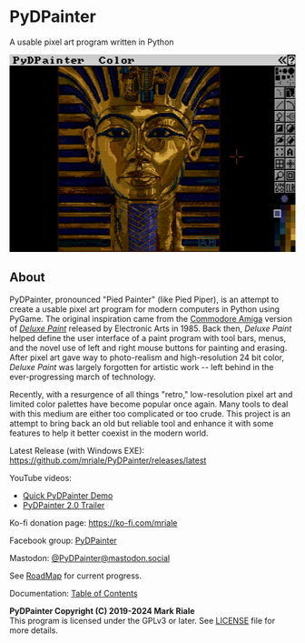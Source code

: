 # PyDPainter

A usable pixel art program written in Python

![screenshot](pydpainter-screenshot.png)

## About

PyDPainter, pronounced "Pied Painter" (like Pied Piper), is an attempt to create a usable pixel art program for modern computers in Python using PyGame.
The original inspiration came from the [Commodore Amiga](https://en.wikipedia.org/wiki/Amiga)
version of [*Deluxe Paint*](https://en.wikipedia.org/wiki/Deluxe_Paint) released by Electronic Arts in 1985.
Back then, *Deluxe Paint* helped define the user interface of a paint program with tool bars, menus, and the
novel use of left and right mouse buttons for painting and erasing. After pixel art gave way to photo-realism and
high-resolution 24 bit color, *Deluxe Paint* was largely forgotten for artistic work -- left behind
in the ever-progressing march of technology.

Recently, with a resurgence of all things "retro," low-resolution pixel art and limited color palettes
have become popular once again. Many tools to deal with this medium are either too complicated
or too crude. This project is an attempt to bring back an old but reliable tool and
enhance it with some features to help it better coexist in the modern world.

Latest Release (with Windows EXE): https://github.com/mriale/PyDPainter/releases/latest

YouTube videos:
* [Quick PyDPainter Demo](https://youtu.be/GGfsSvbrb4o)
* [PyDPainter 2.0 Trailer](https://youtu.be/l385Z7_CRB0)

Ko-fi donation page:
https://ko-fi.com/mriale

Facebook group: [PyDPainter](https://www.facebook.com/groups/583338860398152/?ref=share)

Mastodon: [@PyDPainter@mastodon.social](https://mastodon.social/@PyDPainter)

See [RoadMap](https://github.com/mriale/PyDPainter/wiki/RoadMap) for current progress.

Documentation: [Table of Contents](docs/TOC.md)

**PyDPainter Copyright (C) 2019-2024 Mark Riale**<br>
This program is licensed under the GPLv3 or later. See [LICENSE](LICENSE) file for more details.
